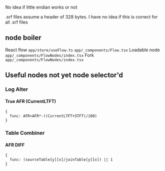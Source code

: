 No idea if little endian works or not

.srf files assume a header of 328 bytes. I have no idea if this is correct for all .srf files

## node boiler

React flow
`app/store/useFlow.ts`
`app/_components/Flow.tsx`
Loadable node
`app/_components/FlowNodes/index.tsx`
Fork
`app/_components/FlowNodes/index.tsx`

## Useful nodes not yet node selector'd

### Log Alter

#### True AFR (CurrentLTFT)

```
{
  func: AFR+AFR*-((CurrentLTFT+STFT)/100)
}
```

### Table Combiner

#### AFR DIFF

```
{
  func: (sourceTable[y][x]/joinTable[y][x]) || 1
}
```
